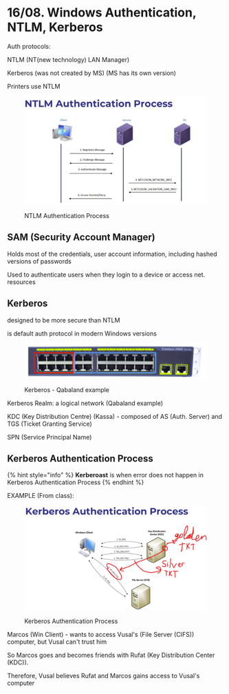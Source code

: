 # 16/08. Windows Authentication, NTLM, Kerberos

Auth protocols:

NTLM (NT(new technology) LAN Manager)

Kerberos (was not created by MS) (MS has its own version)

Printers use NTLM

<figure><img src="../../.gitbook/assets/image (3) (1) (1) (1) (1) (1) (1) (1) (1) (1) (1) (1) (1) (1) (1) (1) (1) (1) (1) (1) (1) (1) (1) (1) (1) (1) (1) (1) (1).png" alt=""><figcaption><p>NTLM Authentication Process</p></figcaption></figure>

## SAM (Security Account Manager)

&#x20;Holds most of the credentials, user account information, including hashed versions of passwords

Used to authenticate users when they login to a device or access net. resources

## Kerberos

designed to be more secure than NTLM

is default auth protocol in modern Windows versions

<figure><img src="../../.gitbook/assets/image (1) (1) (1) (1) (1) (1) (1) (1) (1) (1) (1) (1) (1) (1) (1) (1) (1) (1) (1) (1) (1) (1) (1) (1) (1) (1) (1) (1) (1) (1) (1) (1) (1) (1) (1) (1) (1) (1) (1) (1) (1) (1) (1) (1) (1) (1) (1) (1) (1) (1) (1) (1) (1) (1) (1) (1) (1) (1) (1) (1)   (8).png" alt=""><figcaption><p>Kerberos - Qabaland example</p></figcaption></figure>

Kerberos Realm: a logical network (Qabaland example)

KDC (Key Distribution Centre) (Kassa) - composed of AS (Auth. Server) and TGS (Ticket Granting Service)

SPN (Service Principal Name)



## Kerberos Authentication Process

{% hint style="info" %}
**Kerberoast** is when error does not happen in Kerberos Authentication Process
{% endhint %}

EXAMPLE (From class):

<figure><img src="../../.gitbook/assets/image (5) (1) (1) (1) (1) (1) (1) (1) (1) (1) (1) (1) (1) (1).png" alt=""><figcaption><p>Kerberos Authentication Process</p></figcaption></figure>

Marcos (Win Client) - wants to access Vusal's (File Server (CIFS)) computer, but Vusal can't trust him

So Marcos goes and becomes friends with Rufat (Key Distribution Center (KDC)).&#x20;

Therefore, Vusal believes Rufat and Marcos gains access to Vusal's computer
